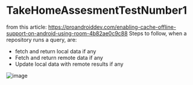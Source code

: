 # TakeHomeAssesmentTestNumber1

from this article: https://proandroiddev.com/enabling-cache-offline-support-on-android-using-room-4b82ae0c9c88
Steps to follow, when a repository runs a query, are:

* fetch and return local data if any
* Fetch and return remote data if any
* Update local data with remote results if any

![image](https://user-images.githubusercontent.com/32409526/175107335-243d6304-881c-438d-9bc2-1bf2690bb1bc.png)

